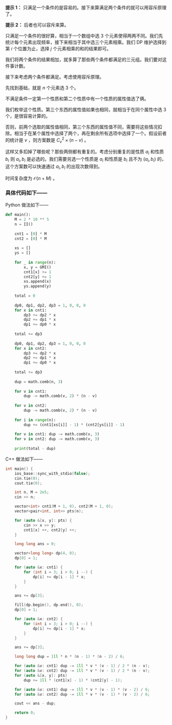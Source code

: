 **提示 1：** 只满足一个条件的是容易的。接下来算满足两个条件的就可以用容斥原理了。

**提示 2：** 后者也可以容斥来算。

只满足一个条件的很好算，相当于一个数组中选 $3$ 个元素使得两两不同。我们先统计每个元素出现频率，接下来相当于其中选三个元素相乘。我们 DP 维护选择到第 $i$ 个位置为止，选择 $j$ 个元素相乘的和的结果即可。

我们将两个条件的结果相加，就多算了那些两个条件都满足的三元组。我们要对这件事计数。

接下来考虑两个条件都满足。考虑使用容斥原理。

先找到基础，就是 $n$ 个元素选 $3$ 个。

不满足条件一定第一个性质和第二个性质中有一个性质的属性值选了俩。

我们枚举这个性质。第三个东西的属性值如果也相同，就相当于在同个属性中选 $3$ 个，是很容易计算的。

否则，前两个选取的属性值相同，第三个东西的属性值不同，需要将这些情况扣除。相当于在某个属性中选择了两个，再在剩余所有选项中选择了一个。假设前者的统计是 $v$ ，则方案数是 $C_v^2\times (n-v)$ 。

这样又多扣掉了哪些呢？那些两侧都有重复的。考虑分别重复的是性质 $a_i$ 和性质 $b_i$ 则 $a_i,b_i$ 是必选的。我们需要另选一个性质是 $a_i$ 和性质是 $b_i$ 且不为 $(a_i,b_i)$ 的，这个方案数可以快速通过 $a_i,b_i$ 的出现次数得到。

时间复杂度为 $\mathcal{O}(n+M)$ 。

### 具体代码如下——

Python 做法如下——

```Python []
def main(): 
    M = 2 * 10 ** 5
    n = II()
    
    cnt1 = [0] * M
    cnt2 = [0] * M
    
    xs = []
    ys = []
    
    for _ in range(n):
        x, y = GMI()
        cnt1[x] += 1
        cnt2[y] += 1
        xs.append(x)
        ys.append(y)
    
    total = 0
    
    dp0, dp1, dp2, dp3 = 1, 0, 0, 0
    for x in cnt1:
        dp3 += dp2 * x
        dp2 += dp1 * x
        dp1 += dp0 * x
    
    total += dp3
    
    dp0, dp1, dp2, dp3 = 1, 0, 0, 0
    for x in cnt2:
        dp3 += dp2 * x
        dp2 += dp1 * x
        dp1 += dp0 * x
    
    total += dp3
    
    dup = math.comb(n, 3)
    
    for v in cnt1:
        dup -= math.comb(v, 2) * (n - v)
    
    for v in cnt2:
        dup -= math.comb(v, 2) * (n - v)
    
    for i in range(n):
        dup += (cnt1[xs[i]] - 1) * (cnt2[ys[i]] - 1)
    
    for v in cnt1: dup -= math.comb(v, 3)
    for v in cnt2: dup -= math.comb(v, 3)
    
    print(total - dup)
```

C++ 做法如下——

```cpp []
int main() {
	ios_base::sync_with_stdio(false);
	cin.tie(0);
	cout.tie(0);

	int n, M = 2e5;
	cin >> n;

	vector<int> cnt1(M + 1, 0), cnt2(M + 1, 0);
	vector<pair<int, int>> pts(n);

	for (auto &[x, y]: pts) {
		cin >> x >> y;
		cnt1[x] ++, cnt2[y] ++;
	}

	long long ans = 0;

	vector<long long> dp(4, 0);
	dp[0] = 1;

	for (auto &x: cnt1) {
		for (int i = 3; i > 0; i --) {
			dp[i] += dp[i - 1] * x;
		}
	}

	ans += dp[3];

	fill(dp.begin(), dp.end(), 0);
	dp[0] = 1;

	for (auto &x: cnt2) {
		for (int i = 3; i > 0; i --) {
			dp[i] += dp[i - 1] * x;
		}
	}

	ans += dp[3];

	long long dup = 1ll * n * (n - 1) * (n - 2) / 6;

	for (auto &v: cnt1) dup -= 1ll * v * (v - 1) / 2 * (n - v);
	for (auto &v: cnt2) dup -= 1ll * v * (v - 1) / 2 * (n - v);
	for (auto &[x, y]: pts)
		dup += 1ll * (cnt1[x] - 1) * (cnt2[y] - 1);

	for (auto &v: cnt1) dup -= 1ll * v * (v - 1) * (v - 2) / 6;
	for (auto &v: cnt2) dup -= 1ll * v * (v - 1) * (v - 2) / 6;

	cout << ans - dup;

	return 0;
}
```